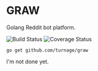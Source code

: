 # GRAW

Golang Reddit bot platform.

![Build Status](https://travis-ci.org/turnage/graw.svg?branch=master)
![Coverage Status](https://coveralls.io/repos/turnage/graw/badge.svg?branch=master&service=github)

    go get github.com/turnage/graw

I'm not done yet.
